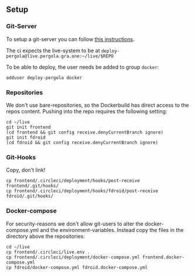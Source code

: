 ## Setup

### Git-Server

To setup a git-server you can follow [this instructions](https://git-scm.com/book/en/v2/Git-on-the-Server-Setting-Up-the-Server).

The ci expects the live-system to be at `deploy-pergola@live.pergola.gra.one:~/live/$REPO`

To be able to deploy, the user needs be added to group `docker`:

```
adduser deploy-pergola docker
```

### Repositories

We don't use bare-repositories, so the Dockerbuild has direct access to the repos content.
Pushing into the repo requires the following setting:

```
cd ~/live
git init frontend
(cd frontend && git config receive.denyCurrentBranch ignore)
git init fdroid
(cd fdroid && git config receive.denyCurrentBranch ignore)
```

### Git-Hooks

Copy, don't link!

```
cp frontend/.circleci/deployment/hooks/post-receive frontend/.git/hooks/
cp frontend/.circleci/deployment/hooks/fdroid/post-receive fdroid/.git/hooks/
```

### Docker-compose

For security-reasons we don't allow git-users to alter the docker-compose.yml and the environment-variables. Instead copy the files in the directory above the repositories:

```
cd ~/live
cp frontend/.circleci/live.env .
cp frontend/.circleci/deployment/docker-compose.yml frontend.docker-compose.yml
cp fdroid/docker-compose.yml fdroid.docker-compose.yml
```
